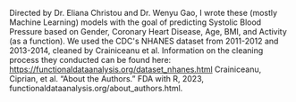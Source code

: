 Directed by Dr. Eliana Christou and Dr. Wenyu Gao, I wrote these (mostly Machine Learning) models with the goal of predicting Systolic Blood Pressure based on Gender, Coronary Heart Disease, Age, BMI, and Activity (as a function). We used the CDC's NHANES dataset from 2011-2012 and 2013-2014, cleaned by Crainiceanu et al. Information on the cleaning process they conducted can be found here: https://functionaldataanalysis.org/dataset_nhanes.html
Crainiceanu, Ciprian, et al. “About the Authors.” FDA with R, 2023,     functionaldataanalysis.org/about_authors.html. 

